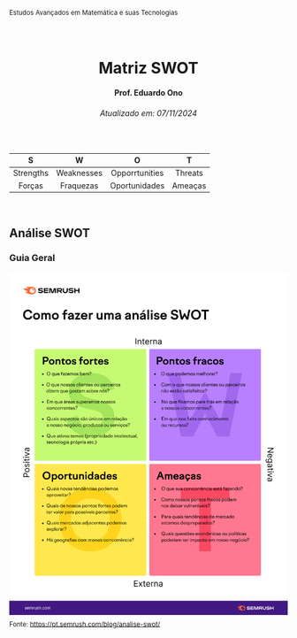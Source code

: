<sup>Estudos Avançados em Matemática e suas Tecnologias</sup>
<img alt="" width="99%" height="2px" align="right">

&nbsp;

<h1 align="center">Matriz SWOT</h1>
<h4 align="center">Prof. Eduardo Ono</h4>
<h6 align="center">Atualizado em: 07/11/2024</h6>

&nbsp;

| S | W | O | T |
| :-: | :-: | :-: | :-: |
| Strengths | Weaknesses | Opporrtunities | Threats |
| Forças | Fraquezas | Oportunidades | Ameaças |

&nbsp;

## Análise SWOT

### Guia Geral

<p align="center">

![img](./matriz-swot.png)
<sub>Fonte: <https://pt.semrush.com/blog/analise-swot/></sub>

</p>

&nbsp;
